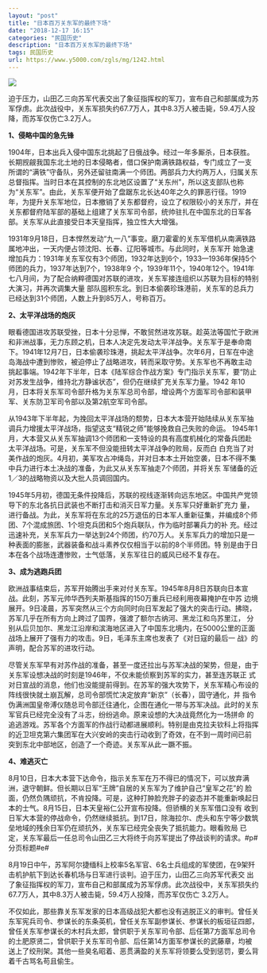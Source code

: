 ```yaml
---
layout: "post"
title: "日本百万关东军的最终下场"
date: "2018-12-17 16:15"
categories: "民国历史"
description: "日本百万关东军的最终下场"
tags: 民国历史
url: https://www.y5000.com/zgls/mg/1242.html
---
```






[![](https://img.y5000.com/uploads/allimg/130329/2-13032Z14033T2.jpg)](https://www.y5000.com)

迫于压力，山田乙三向苏军代表交出了象征指挥权的军刀，宣布自己和部属成为苏军俘虏。此次战役中，关东军损失约67.7万人，其中8.3万人被击毙，59.4万人投降，而苏军仅伤亡3.2万人。

**1、侵略中国的急先锋**

1904年，日本出兵入侵中国东北挑起了日俄战争。经过一年多厮杀，日本获胜。长期觊觎我国东北土地的日本侵略者，借口保护南满铁路权益，专门成立了一支
所谓的“满铁”守备队，另外还留驻南满一个师团。两部兵力大约两万人，归属关东总督指挥。当时日本在其控制的东北地区设置了“关东州”，所以这支部队也称
为“关东军”。由此，关东军便开始了盘踞东北长达40年之久的罪恶行径。1919年，为提升关东军地位，日本撤销了关东都督府，设立了权限较小的关东厅，并在关东都督府陆军部的基础上组建了关东军司令部，统帅驻扎在中国东北的日军各部。关东军从此直接受日本天皇指挥，独立性大大增强。

1931年9月18日，日本悍然发动“九一八”事变。磨刀霍霍的关东军借机从南满铁路属地冲出，一天内便占领沈阳、长春、辽阳等城市。与此同时，关东军开
始急速增加兵力：1931年关东军仅有3个师团，1932年达到6个，1933—1936年保持5个师团的兵力，1937年达到7个，1938年9
个，1939年11个，1940年12个。1941年七八月间，为了配合纳粹德国对苏联的进攻，关东军接连组织以苏联为目标的特别大演习，并再次调集大量
部队囤积东北。到日本偷袭珍珠港前，关东军的总兵力已经达到31个师团，人数上升到85万人，号称百万。

**2、太平洋战场的炮灰**

眼看德国进攻苏联受挫，日本十分忌惮，不敢贸然进攻苏联。趁英法等国忙于欧洲和非洲战事，无力东顾之机，日本人决定先发动太平洋战争。关东军于是奉命南下。1941年12月7日，日本偷袭珍珠港，挑起太平洋战争。次年6月，日军在中途岛海战中遭到惨败，被迫停止了战略进攻，转而采取守势。关东军也不再敢主动
挑起事端。1942年下半年，日本《陆军综合作战方案》专门指示关东军，要“防止对苏发生战争，维持北方静谧状态”，但仍在继续扩充关东军力量。1942
年10月，日本将关东军司令部升格为关东军总司令部，增设两个方面军司令部和装甲军、关东防卫军司令部以及第2航空军司令部。

从1943年下半年起，为挽回太平洋战场的颓势，日本大本营开始陆续从关东军抽调兵力增援太平洋战场，指望这支“精锐之师”能够挽救自己失败的命运。
1945年1月，大本营又从关东军抽调13个师团和一支特设的具有高度机械化的常备兵团赴太平洋战场。可是，关东军不但没能扭转太平洋战争的败局，反而白
白充当了对美作战的炮灰。4月初，美军攻占冲绳岛，并对日本本土开始空袭，日本不得不集中兵力进行本土决战的准备，为此又从关东军抽走7个师团，并将关东
军储备的近1／3的战略物资以及大批人员调回国内。

1945年5月初，德国无条件投降后，苏联的视线逐渐转向远东地区。中国共产党领导下的东北各抗日武装也不断打击和消灭日军力量。关东军只好重新扩充力
量，进行备战。为此，关东军将在东北的25万退伍的日本军人重新征集，并编成8个师团、7个混成旅团、1个坦克兵团和5个炮兵联队，作为临时部署兵力的补
充。经过迅速补充，关东军兵力一举达到24个师团，约70万人。关东军兵力的增加只是一种表面的膨胀，武器装备和战斗素养仅仅相当于以前的8个半师团。特
别是由于日本在各个战场连遭惨败，士气低落，关东军往日的威风已经不复存在。

**3、成为逃跑兵团**

欧洲战事结束后，苏军开始腾出手来对付关东军。1945年8月8日苏联向日本宣战。此刻，苏军元帅华西列夫斯基指挥的150万重兵已经利用夜幕掩护在中苏
边境展开。9日凌晨，苏军突然从三个方向同时向日军发起了强大的突击行动。拂晓，苏军几乎在所有方向上跨过了国界，强渡了额尔古纳河、黑龙江和乌苏里江，
分别从后贝加尔、黑龙江沿岸和滨海地区进入了中国东北境内，在5000公里的正面战场上展开了强有力的攻击。9日，毛泽东主席也发表了《对日寇的最后一
战》的声明，配合苏军的进攻行动。

尽管关东军早有对苏作战的准备，甚至一度还拉出与苏军决战的架势，但是，由于关东军设想决战的时刻是1946年，不仅未能侦察到苏军的实力，甚至连苏联正
式对日宣战的消息，他们也没能提前得到。在苏军的强大攻势下，关东军精心布设的阵线很快就土崩瓦解，总司令部慌忙决定放弃“新京”（长春），固守通化，并
指令伪满洲国皇帝溥仪随总司令部迁往通化，企图在通化一带与苏军决战。此时的关东军官兵已经完全没有了斗志，纷纷逃命。原来设想的大决战竟然化为一场拼命
的追逃游戏。苏军各个方面军的作战行动都进展顺利。特别是由克拉夫钦科上将指挥的近卫坦克第六集团军在大兴安岭的突击行动收到了奇效，在不到一周时间已前
突到东北中部地区，创造了一个奇迹。关东军从此一蹶不振。

**4、难逃灭亡**

8月10日，日本大本营下达命令，指示关东军在万不得已的情况下，可以放弃满洲，退守朝鲜。但长期以日军“王牌”自居的关东军为了维护自己“皇军之花”的
脸面，仍然负隅顽抗，不肯投降。可是，这种打肿脸充胖子的姿态并不能重新唤起日本的士气。8月15日，日本天皇裕仁公开宣布投降。但骄横的关东军借口没有
收到日军大本营的停战命令，仍然继续抵抗。到17日，除海拉尔、虎头和东宁等少数筑垒地域的残余日军仍在顽抗外，关东军已经完全丧失了抵抗能力。眼看败局
已定，关东军最后一任总司令山田乙三大将终于向苏军提出了停战谈判的请求。#p#分页标题#e#

8月19日中午，苏军阿尔捷缅科上校率5名军官、6名士兵组成的军使团，在9架歼击机护航下到达长春机场与日军进行谈判。迫于压力，山田乙三向苏军代表交
出了象征指挥权的军刀，宣布自己和部属成为苏军俘虏。此次战役中，关东军损失约67.7万人，其中8.3万人被击毙，59.4万人投降，而苏军仅伤亡 3.2万人。

不仅如此，那些靠关东军发家的日本高级战犯大都也没有逃脱正义的审判。曾任关东军宪兵司令、参谋长的东条英机，曾任关东军副参谋长、参谋长的板垣征四郎，
曾任关东军参谋长的木村兵太郎，曾供职于关东军司令部、后任第7方面军总司令的土肥原贤二，曾供职于关东军司令部、后任第14方面军参谋长的武藤章，均被
送上了绞刑架。其他一些臭名昭着、恶贯满盈的关东军将领要么受到惩罚，要么背着千古骂名苟且偷生。
